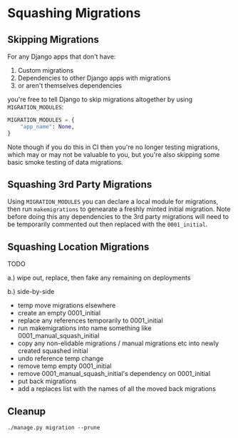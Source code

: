  Squashing Migrations
====================

Skipping Migrations
-------------------

For any Django apps that don't have:
 1. Custom migrations
 2. Dependencies to other Django apps with migrations
 3. or aren't themselves dependencies

you're free to tell Django to skip migrations altogether by using `MIGRATION_MODULES`:

```python
MIGRATION_MODULES = {
    "app_name": None,
}
```

Note though if you do this in CI then you're no longer testing migrations, which may or may not be valuable to you,
but you're also skipping some basic smoke testing of data migrations.

Squashing 3rd Party Migrations
------------------------------

Using `MIGRATION_MODULES` you can declare a local module for migrations, then run `makemigrations` to genearate a freshly minted initial migration.
Note before doing this any dependencies to the 3rd party migrations will need to be temporarily commented out then replaced with the `0001_initial`.


Squashing Location Migrations
-----------------------------
TODO


a.) wipe out, replace, then fake any remaining on deployments

b.) side-by-side
 - temp move migrations elsewhere
 - create an empty 0001_initial
 - replace any references temporarily to 0001_initial
 - run makemigrations into name something like 0001_manual_squash_initial
 - copy any non-elidable migrations / manual migrations etc into newly created squashed initial
 - undo reference temp change
 - remove temp empty 0001_initial
 - remove 0001_manual_squash_initial's dependency on 0001_initial
 - put back migrations
 - add a replaces list with the names of all the moved back migrations


Cleanup
-------

```
./manage.py migration --prune
```
